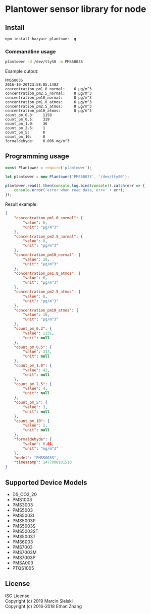 # Plantower sensor library for node

## Install

```javascript
npm install hazyair-plantower -g
```

### Commandline usage

```bash
plantower -d /dev/ttyS0 -m PMS5003S
```

Example output:
```
PMS5003S
2016-10-20T23:58:05.140Z
concentration_pm1.0_normal:    6 µg/m^3
concentration_pm2.5_normal:    8 µg/m^3
concentration_pm10_normal:     8 µg/m^3
concentration_pm1.0_atmos:     6 µg/m^3
concentration_pm2.5_atmos:     8 µg/m^3
concentration_pm10_atmos:      8 µg/m^3
count_pm_0.3:    1158
count_pm_0.5:    319
count_pm_1.0:    36
count_pm_2.5:    1
count_pm_5:      0
count_pm_10:     0
formaldehyde:    0.006 mg/m^3
```

## Programming usage

```javascript
const Plantower = require('plantower');

let plantower = new Plantower('PMS5003S', '/dev/ttyS0');

plantower.read().then(console.log.bind(console)).catch(err => {
    console.error('error when read data, err=' + err);
});
```

Result example:

```json
{
    "concentration_pm1.0_normal": {
        "value": 6,
        "unit": "µg/m^3"
    },
    "concentration_pm2.5_normal": {
        "value": 8,
        "unit": "µg/m^3"
    },
    "concentration_pm10_normal": {
        "value": 10,
        "unit": "µg/m^3"
    },
    "concentration_pm1.0_atmos": {
        "value": 6,
        "unit": "µg/m^3"
    },
    "concentration_pm2.5_atmos": {
        "value": 8,
        "unit": "µg/m^3"
    },
    "concentration_pm10_atmos": {
        "value": 10,
        "unit": "µg/m^3"
    },
    "count_pm_0.3": {
        "value": 1131,
        "unit": null
    },
    "count_pm_0.5": {
        "value": 317,
        "unit": null
    },
    "count_pm_1.0": {
        "value": 42,
        "unit": null
    },
    "count_pm_2.5": {
        "value": 4,
        "unit": null
    },
    "count_pm_5": {
        "value": 3,
        "unit": null
    },
    "count_pm_10": {
        "value": 2,
        "unit": null
    },
    "formaldehyde": {
        "value": 0.01,
        "unit": "mg/m^3"
    },
    "model": "PMS5003S",
    "timestamp": 1477008101510
}
```

## Supported Device Models

* DS_CO2_20
* PMS1003
* PMS3003
* PMS5003
* PMS5003I
* PMS5003P
* PMS5003S
* PMS5003ST
* PMS5003T
* PMS6003
* PMS7003
* PMS7003M
* PMS7003P
* PMSA003
* PTQS1005

## License

ISC License
</br>
Copyright (c) 2019 Marcin Sielski
</br>
Copyright (c) 2016-2018 Ethan Zhang
